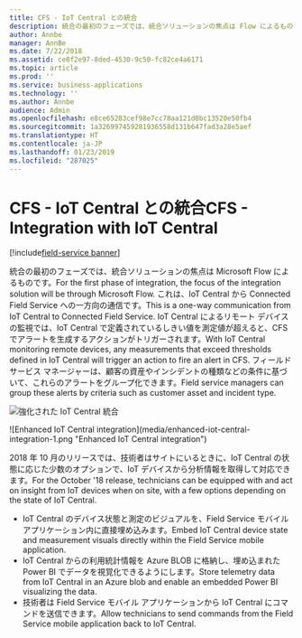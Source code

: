 ```yaml
---
title: CFS - IoT Central との統合
description: 統合の最初のフェーズでは、統合ソリューションの焦点は Flow によるものです。
author: Annbe
manager: AnnBe
ms.date: 7/22/2018
ms.assetid: ce0f2e97-8ded-4530-9c50-fc82ce4a6171
ms.topic: article
ms.prod: ''
ms.service: business-applications
ms.technology: ''
ms.author: Annbe
audience: Admin
ms.openlocfilehash: e8ce65283cef98e7cc78aa121d0bc13520e50fb4
ms.sourcegitcommit: 1a326997459281936558d131b647fad3a28e5aef
ms.translationtype: HT
ms.contentlocale: ja-JP
ms.lasthandoff: 01/23/2019
ms.locfileid: "287025"
---
```

#  <a name="cfs---integration-with-iot-central"></a><span data-ttu-id="c7b96-103">CFS - IoT Central との統合</span><span class="sxs-lookup"><span data-stu-id="c7b96-103">CFS - Integration with IoT Central</span></span>

[!include[field-service banner](../../../includes/field-service.md)]




<span data-ttu-id="c7b96-104">統合の最初のフェーズでは、統合ソリューションの焦点は Microsoft Flow によるものです。</span><span class="sxs-lookup"><span data-stu-id="c7b96-104">For the first phase of integration, the focus of the integration solution will be through Microsoft Flow.</span></span> <span data-ttu-id="c7b96-105">これは、IoT Central から Connected Field Service への一方向の通信です。</span><span class="sxs-lookup"><span data-stu-id="c7b96-105">This is a one-way communication from IoT Central to Connected Field Service.</span></span> <span data-ttu-id="c7b96-106">IoT Central によるリモート デバイスの監視では、IoT Central で定義されているしきい値を測定値が超えると、CFS でアラートを生成するアクションがトリガーされます。</span><span class="sxs-lookup"><span data-stu-id="c7b96-106">With IoT Central monitoring remote devices, any measurements that exceed thresholds defined in IoT Central will trigger an action to fire an alert in CFS.</span></span> <span data-ttu-id="c7b96-107">フィールド サービス マネージャーは、顧客の資産やインシデントの種類などの条件に基づいて、これらのアラートをグループ化できます。</span><span class="sxs-lookup"><span data-stu-id="c7b96-107">Field service managers can group these alerts by criteria such as customer asset and incident type.</span></span>

<span data-ttu-id="c7b96-108">![強化された IoT Central 統合](media/enhanced-iot-central-integration-1.png "強化された IoT Central 統合")
<!-- picture --></span><span class="sxs-lookup"><span data-stu-id="c7b96-108">![Enhanced IoT Central integration](media/enhanced-iot-central-integration-1.png "Enhanced IoT Central integration")
<!-- picture --></span></span>


<span data-ttu-id="c7b96-109">2018 年 10 月のリリースでは、技術者はサイトにいるときに、IoT Central の状態に応じた少数のオプションで、IoT デバイスから分析情報を取得して対応できます。</span><span class="sxs-lookup"><span data-stu-id="c7b96-109">For the October '18 release, technicians can be equipped with and act on insight from IoT devices when on site, with a few options depending on the state of IoT Central.</span></span>

-   <span data-ttu-id="c7b96-110">IoT Central のデバイス状態と測定のビジュアルを、Field Service モバイル アプリケーション内に直接埋め込みます。</span><span class="sxs-lookup"><span data-stu-id="c7b96-110">Embed IoT Central device state and measurement visuals directly within the Field Service mobile application.</span></span>
-   <span data-ttu-id="c7b96-111">IoT Central からの利用統計情報を Azure BLOB に格納し、埋め込まれた Power BI でデータを視覚化できるようにします。</span><span class="sxs-lookup"><span data-stu-id="c7b96-111">Store telemetry data from IoT Central in an Azure blob and enable an embedded Power BI visualizing the data.</span></span>
-   <span data-ttu-id="c7b96-112">技術者は Field Service モバイル アプリケーションから IoT Central にコマンドを送信できます。</span><span class="sxs-lookup"><span data-stu-id="c7b96-112">Allow technicians to send commands from the Field Service mobile application back to IoT Central.</span></span>
